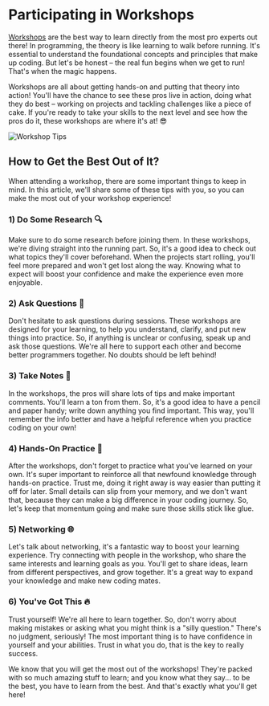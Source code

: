 #  Participating in Workshops

[Workshops](https://4geeks.com/lesson/live-events-workshops-and-classes#4geekscom-live-events-workshops-classes) are the best way to learn directly from the most pro experts out there! In programming, the theory is like learning to walk before running. It's essential to understand the foundational concepts and principles that make up coding. But let's be honest – the real fun begins when we get to run! That's when the magic happens. 

Workshops are all about getting hands-on and putting that theory into action! You'll have the chance to see these pros live in action, doing what they do best – working on projects and tackling challenges like a piece of cake.
If you're ready to take your skills to the next level and see how the pros do it, these workshops are where it's at! 😎

![Workshop Tips](https://breathecode.herokuapp.com/v1/media/file/workshop-tips-gif?raw=true)

## How to Get the Best Out of It?

When attending a workshop, there are some important things to keep in mind. In this article, we'll share some of these tips with you, so you can make the most out of your workshop experience! 

### 1) Do Some Research 🔍
Make sure to do some research before joining them. In these workshops, we're diving straight into the running part. So, it's a good idea to check out what topics they'll cover beforehand. When the projects start rolling, you'll feel more prepared and won't get lost along the way. Knowing what to expect will boost your confidence and make the experience even more enjoyable.

### 2) Ask Questions 🤔
Don't hesitate to ask questions during sessions. These workshops are designed for your learning, to help you understand, clarify, and put new things into practice. So, if anything is unclear or confusing, speak up and ask those questions. We're all here to support each other and become better programmers together. No doubts should be left behind!

### 3) Take Notes 📝
In the workshops, the pros will share lots of tips and make important comments. You'll learn a ton from them. So, it's a good idea to have a pencil and paper handy; write down anything you find important. This way, you'll remember the info better and have a helpful reference when you practice coding on your own!

### 4) Hands-On Practice 💪
After the workshops, don't forget to practice what you've learned on your own. It's super important to reinforce all that newfound knowledge through hands-on practice. Trust me, doing it right away is way easier than putting it off for later. Small details can slip from your memory, and we don't want that, because they can make a big difference in your coding journey. So, let's keep that momentum going and make sure those skills stick like glue. 

### 5) Networking 🌐
Let's talk about networking, it's a fantastic way to boost your learning experience. Try connecting with people in the workshop, who share the same interests and learning goals as you. You'll get to share ideas, learn from different perspectives, and grow together. It's a great way to expand your knowledge and make new coding mates.

### 6) You've Got This 🔥
Trust yourself! We're all here to learn together. So, don't worry about making mistakes or asking what you might think is a "silly question." There's no judgment, seriously! The most important thing is to have confidence in yourself and your abilities. Trust in what you do, that is the key to really success.

We know that you will get the most out of the workshops! They're packed with so much amazing stuff to learn; and you know what they say... to be the best, you have to learn from the best. And that's exactly what you'll get here!
